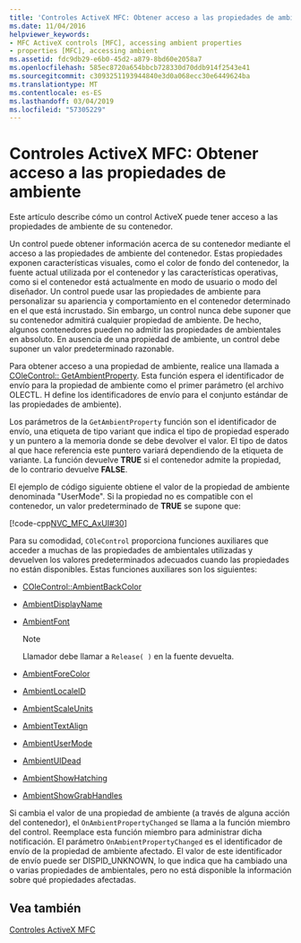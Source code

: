 ```yaml
---
title: 'Controles ActiveX MFC: Obtener acceso a las propiedades de ambiente'
ms.date: 11/04/2016
helpviewer_keywords:
- MFC ActiveX controls [MFC], accessing ambient properties
- properties [MFC], accessing ambient
ms.assetid: fdc9db29-e6b0-45d2-a879-8bd60e2058a7
ms.openlocfilehash: 585ec8720a654bbcb728330d70ddb914f2543e41
ms.sourcegitcommit: c3093251193944840e3d0a068ecc30e6449624ba
ms.translationtype: MT
ms.contentlocale: es-ES
ms.lasthandoff: 03/04/2019
ms.locfileid: "57305229"
---
```

# <a name="mfc-activex-controls-accessing-ambient-properties"></a>Controles ActiveX MFC: Obtener acceso a las propiedades de ambiente

Este artículo describe cómo un control ActiveX puede tener acceso a las propiedades de ambiente de su contenedor.

Un control puede obtener información acerca de su contenedor mediante el acceso a las propiedades de ambiente del contenedor. Estas propiedades exponen características visuales, como el color de fondo del contenedor, la fuente actual utilizada por el contenedor y las características operativas, como si el contenedor está actualmente en modo de usuario o modo del diseñador. Un control puede usar las propiedades de ambiente para personalizar su apariencia y comportamiento en el contenedor determinado en el que está incrustado. Sin embargo, un control nunca debe suponer que su contenedor admitirá cualquier propiedad de ambiente. De hecho, algunos contenedores pueden no admitir las propiedades de ambientales en absoluto. En ausencia de una propiedad de ambiente, un control debe suponer un valor predeterminado razonable.

Para obtener acceso a una propiedad de ambiente, realice una llamada a [COleControl:: GetAmbientProperty](../mfc/reference/colecontrol-class.md#getambientproperty). Esta función espera el identificador de envío para la propiedad de ambiente como el primer parámetro (el archivo OLECTL. H define los identificadores de envío para el conjunto estándar de las propiedades de ambiente).

Los parámetros de la `GetAmbientProperty` función son el identificador de envío, una etiqueta de tipo variant que indica el tipo de propiedad esperado y un puntero a la memoria donde se debe devolver el valor. El tipo de datos al que hace referencia este puntero variará dependiendo de la etiqueta de variante. La función devuelve **TRUE** si el contenedor admite la propiedad, de lo contrario devuelve **FALSE**.

El ejemplo de código siguiente obtiene el valor de la propiedad de ambiente denominada "UserMode". Si la propiedad no es compatible con el contenedor, un valor predeterminado de **TRUE** se supone que:

[!code-cpp[NVC_MFC_AxUI#30](../mfc/codesnippet/cpp/mfc-activex-controls-accessing-ambient-properties_1.cpp)]

Para su comodidad, `COleControl` proporciona funciones auxiliares que acceder a muchas de las propiedades de ambientales utilizadas y devuelven los valores predeterminados adecuados cuando las propiedades no están disponibles. Estas funciones auxiliares son los siguientes:

- [COleControl::AmbientBackColor](../mfc/reference/colecontrol-class.md#ambientbackcolor)

- [AmbientDisplayName](../mfc/reference/colecontrol-class.md#ambientdisplayname)

- [AmbientFont](../mfc/reference/colecontrol-class.md#ambientfont)

    > [!NOTE]
    >  Llamador debe llamar a `Release( )` en la fuente devuelta.

- [AmbientForeColor](../mfc/reference/colecontrol-class.md#ambientforecolor)

- [AmbientLocaleID](../mfc/reference/colecontrol-class.md#ambientlocaleid)

- [AmbientScaleUnits](../mfc/reference/colecontrol-class.md#ambientscaleunits)

- [AmbientTextAlign](../mfc/reference/colecontrol-class.md#ambienttextalign)

- [AmbientUserMode](../mfc/reference/colecontrol-class.md#ambientusermode)

- [AmbientUIDead](../mfc/reference/colecontrol-class.md#ambientuidead)

- [AmbientShowHatching](../mfc/reference/colecontrol-class.md#ambientshowhatching)

- [AmbientShowGrabHandles](../mfc/reference/colecontrol-class.md#ambientshowgrabhandles)

Si cambia el valor de una propiedad de ambiente (a través de alguna acción del contenedor), el `OnAmbientPropertyChanged` se llama a la función miembro del control. Reemplace esta función miembro para administrar dicha notificación. El parámetro `OnAmbientPropertyChanged` es el identificador de envío de la propiedad de ambiente afectado. El valor de este identificador de envío puede ser DISPID_UNKNOWN, lo que indica que ha cambiado una o varias propiedades de ambientales, pero no está disponible la información sobre qué propiedades afectadas.

## <a name="see-also"></a>Vea también

[Controles ActiveX MFC](../mfc/mfc-activex-controls.md)
